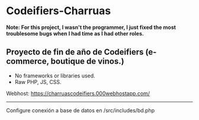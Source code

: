 # Codeifiers-Charruas

**Note: For this project, I wasn't the programmer, I just fixed the most troublesome bugs when I had time as I had other roles.**

## Proyecto de fin de año de Codeifiers (e-commerce, boutique de vinos.)

- No frameworks or libraries used.
- Raw PHP, JS, CSS.

Webhost: https://charruascodeifiers.000webhostapp.com/

---

Configure conexión a base de datos en /src/includes/bd.php

